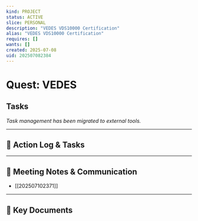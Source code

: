 ```yaml
---
kind: PROJECT
status: ACTIVE
slice: PERSONAL
description: "VEDES VDS10000 Certification"
alias: "VEDES VDS10000 Certification"
requires: []
wants: []
created: 2025-07-08
uid: 202507082384
---
```


# Quest: VEDES

## Tasks

*Task management has been migrated to external tools.*

---

## 📝 Action Log & Tasks


---
## 💬 Meeting Notes & Communication
- [[202507102371]]

---
## 📎 Key Documents
